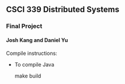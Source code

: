 ## CSCI 339 Distributed Systems
### Final Project	
#### Josh Kang and Daniel Yu

Compile instructions:

* To compile Java

   make build
   

